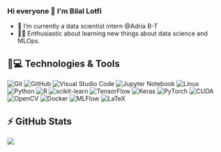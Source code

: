 ### Hi everyone 👋 I'm Bilal Lotfi


- 🏫 I’m currently a data scientist intern @Adria B-T
- 👨‍💻 Enthusiastic about learning new things about data science and MLOps.

## 🚀💻 Technologies & Tools

  ![Git](https://img.shields.io/badge/git-%23F05033.svg?style=for-the-badge&logo=git&logoColor=white)
  ![GitHub](https://img.shields.io/badge/github-%23121011.svg?style=for-the-badge&logo=github&logoColor=white)
  ![Visual Studio Code](https://img.shields.io/badge/Visual%20Studio%20Code-0078d7.svg?style=for-the-badge&logo=visual-studio-code&logoColor=white)
  ![Jupyter Notebook](https://img.shields.io/badge/jupyter-%23FA0F00.svg?style=for-the-badge&logo=jupyter&logoColor=white)
  ![Linux](https://img.shields.io/badge/Linux-FCC624?style=for-the-badge&logo=linux&logoColor=black)
  ![Python](https://img.shields.io/badge/python-3670A0?style=for-the-badge&logo=python&logoColor=ffdd54)
  ![R](https://img.shields.io/badge/r-%23276DC3.svg?style=for-the-badge&logo=r&logoColor=white)
  ![scikit-learn](https://img.shields.io/badge/scikit--learn-%23F7931E.svg?style=for-the-badge&logo=scikit-learn&logoColor=white)
  ![TensorFlow](https://img.shields.io/badge/TensorFlow-%23FF6F00.svg?style=for-the-badge&logo=TensorFlow&logoColor=white)
  ![Keras](https://img.shields.io/badge/Keras-%23D00000.svg?style=for-the-badge&logo=Keras&logoColor=white)
  ![PyTorch](https://img.shields.io/badge/PyTorch-%23EE4C2C.svg?style=for-the-badge&logo=PyTorch&logoColor=white)
  ![CUDA](https://img.shields.io/badge/NVIDIA-CUDA-%2376B900.svg?style=for-the-badge&logo=nVIDIA&logoColor=white)
  ![OpenCV](https://img.shields.io/badge/opencv-%23white.svg?style=for-the-badge&logo=opencv&logoColor=white)
  ![Docker](https://img.shields.io/badge/docker-%230db7ed.svg?style=for-the-badge&logo=docker&logoColor=white)
  ![MLFlow](https://img.shields.io/badge/mlflow-%23008080.svg?style=for-the-badge&logo=mlflow&logoColor=white)
  ![LaTeX](https://img.shields.io/badge/latex-%23008080.svg?style=for-the-badge&logo=latex&logoColor=white)
## ⚡ GitHub Stats

<img align="left" src="https://github-readme-stats.vercel.app/api?username=bilalltf&show_icons=true&count_private=true&theme=gruvbox" />


